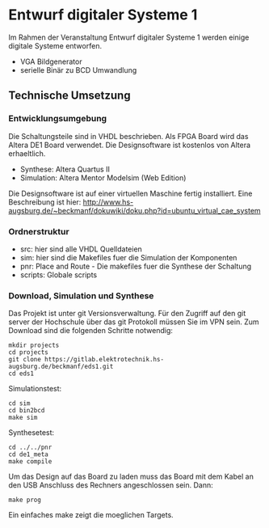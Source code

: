Entwurf digitaler Systeme 1
===========================

Im Rahmen der Veranstaltung Entwurf digitaler Systeme 1 werden einige digitale Systeme entworfen.

  * VGA Bildgenerator
  * serielle Binär zu BCD Umwandlung
  
Technische Umsetzung
--------------------

### Entwicklungsumgebung

Die Schaltungsteile sind in VHDL beschrieben. Als FPGA Board
wird das Altera DE1 Board verwendet. Die Designsoftware ist kostenlos von Altera erhaeltlich. 

  * Synthese: Altera Quartus II
  * Simulation: Altera Mentor Modelsim (Web Edition)

Die Designsoftware ist auf einer virtuellen Maschine fertig installiert. Eine Beschreibung ist hier: http://www.hs-augsburg.de/~beckmanf/dokuwiki/doku.php?id=ubuntu_virtual_cae_system

### Ordnerstruktur

  * src: hier sind alle VHDL Quelldateien
  * sim: hier sind die Makefiles fuer die Simulation der Komponenten
  * pnr: Place and Route - Die makefiles fuer die Synthese der Schaltung
  * scripts: Globale scripts

### Download, Simulation und Synthese 

Das Projekt ist unter git Versionsverwaltung. Für den Zugriff auf den git server der Hochschule über das git Protokoll müssen Sie im VPN sein. Zum Download sind die folgenden Schritte notwendig: 

```
mkdir projects
cd projects
git clone https://gitlab.elektrotechnik.hs-augsburg.de/beckmanf/eds1.git
cd eds1
```

Simulationstest:

```
cd sim
cd bin2bcd
make sim
```

Synthesetest:

```
cd ../../pnr
cd de1_meta
make compile
```

Um das Design auf das Board zu laden muss das Board mit dem Kabel an den USB Anschluss des Rechners angeschlossen sein. Dann:

```
make prog
```

Ein einfaches make zeigt die moeglichen Targets.
